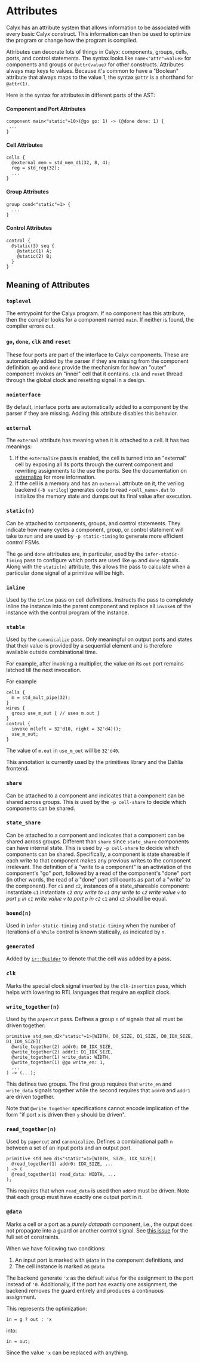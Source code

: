 # Attributes

Calyx has an attribute system that allows information to be associated with
every basic Calyx construct. This information can then be used to optimize the program
or change how the program is compiled.

Attributes can decorate lots of things in Calyx: components, groups, cells, ports, and control statements.
The syntax looks like `name<"attr"=value>` for components and groups or `@attr(value)` for other constructs.
Attributes always map keys to values.
Because it's common to have a "Boolean" attribute that always maps to the value 1, the syntax `@attr` is a shorthand for `@attr(1)`.

Here is the syntax for attributes in different parts of the AST:

#### **Component and Port Attributes**
```
component main<"static"=10>(@go go: 1) -> (@done done: 1) {
 ...
}
```

#### **Cell Attributes**
```
cells {
  @external mem = std_mem_d1(32, 8, 4);
  reg = std_reg(32);
  ...
}
```

#### **Group Attributes**
```
group cond<"static"=1> {
  ...
}
```

#### **Control Attributes**
```
control {
  @static(3) seq {
    @static(1) A;
    @static(2) B;
  }
}
```

## Meaning of Attributes

### `toplevel`
The entrypoint for the Calyx program. If no component has this attribute, then
the compiler looks for a component named `main`. If neither is found, the
compiler errors out.

### `go`, `done`, `clk` and `reset`
These four ports are part of the interface to Calyx components.
These are automatically added by the parser if they are missing from the component definition.
`go` and `done` provide the mechanism for how an "outer" component invokes an "inner" cell that it contains.
`clk` and `reset` thread through the global clock and resetting signal in a design.

### `nointerface`
By default, interface ports are automatically added to a component by the parser if they are missing.
Adding this attribute disables this behavior.

### `external`
The `external` attribute has meaning when it is attached to a cell.
It has two meanings:
1. If the `externalize` pass is enabled, the cell is turned into an "external"
   cell by exposing all its ports through the current component and rewriting
   assignments to the use the ports. See the documentation on
   [externalize](https://docs.calyxir.org/source/calyx/passes/struct.Externalize.html "Externalize Pass") for more information.
2. If the cell is a memory and has an `external` attribute on it, the verilog backend (`-b verilog`) generates code to read `<cell_name>.dat` to initialize the memory state and dumps out its final value after execution.

### `static(n)`
Can be attached to components, groups, and control statements. They indicate how
many cycles a component, group, or control statement will take to run and are used
by `-p static-timing` to generate more efficient control FSMs.

The `go` and `done` attributes are, in particular, used by the `infer-static-timing` pass to configure which ports are used like
`go` and `done` signals.
Along with the `static(n)` attribute, this allows the pass to calculate when
a particular done signal of a primitive will be high.

### `inline`
Used by the `inline` pass on cell definitions. Instructs the pass to completely
inline the instance into the parent component and replace all `invoke`s of the
instance with the control program of the instance.

### `stable`
Used by the `canonicalize` pass.
Only meaningful on output ports and states that their value is provided by
a sequential element and is therefore available outside combinational time.

For example, after invoking a multiplier, the value on its `out` port remains
latched till the next invocation.

For example
```
cells {
  m = std_mult_pipe(32);
}
wires {
  group use_m_out { // uses m.out }
}
control {
  invoke m(left = 32'd10, right = 32'd4)();
  use_m_out;
}
```

The value of `m.out` in `use_m_out` will be `32'd40`.

This annotation is currently used by the primitives library and the Dahlia
frontend.

### `share`
Can be attached to a component and indicates that a component can be shared
across groups. This is used by the `-p cell-share` to decide which components
can be shared.

### `state_share`
Can be attached to a component and indicates that a component can be shared
across groups. Different than `share` since `state_share` components can have
internal state.
This is used by `-p cell-share` to decide which components can be shared.
Specifically, a component is state shareable if each write to
that component makes any previous writes to the component irrelevant.
The definition of a "write to a component" is an activiation of
the component's "go" port, followed by a read of the component's "done" port (in
other words, the read of a "done" port still counts as part of a "write" to the
component).
For `c1` and `c2`, instances of a state_shareable component:
instantiate `c1`                        instantiate `c2`
*any write to `c1`*                     *any write to `c2`*
*write value `v` to port `p` in `c1`*   *write value `v` to port `p` in `c2`*
`c1` and `c2` should be equal.

### `bound(n)`
Used in `infer-static-timing` and `static-timing` when the number of iterations
of a `While` control is known statically, as indicated by `n`.

### `generated`
Added by [`ir::Builder`][builder] to denote that the cell was added by a pass.

### `clk`
Marks the special clock signal inserted by the `clk-insertion` pass, which helps with lowering to RTL languages that require an explicit clock.

### `write_together(n)`
Used by the `papercut` pass.
Defines a group `n` of signals that all must be driven together:
```
primitive std_mem_d2<"static"=1>[WIDTH, D0_SIZE, D1_SIZE, D0_IDX_SIZE, D1_IDX_SIZE](
  @write_together(2) addr0: D0_IDX_SIZE,
  @write_together(2) addr1: D1_IDX_SIZE,
  @write_together(1) write_data: WIDTH,
  @write_together(1) @go write_en: 1,
  ...
) -> (...);
```

This defines two groups.
The first group requires that `write_en` and `write_data` signals together
while the second requires that `addr0` and `addr1` are driven together.

Note that `@write_together` specifications cannot encode implication of the
form "if port `x` is driven then `y` should be driven".

### `read_together(n)`

Used by `papercut` and `canonicalize`.
Defines a combinational path `n` between a set of an input ports and an output
port.
```
primitive std_mem_d1<"static"=1>[WIDTH, SIZE, IDX_SIZE](
  @read_together(1) addr0: IDX_SIZE, ...
) -> (
  @read_together(1) read_data: WIDTH, ...
);
```

This requires that when `read_data` is used then `addr0` must be driven.
Note that each group must have exactly one output port in it.

### `@data`

Marks a cell or a port as a *purely datapath* component, i.e., the output does not propagate into a guard or another control signal. See [this issue][datapath-components] for the full set of constraints.

When we have following two conditions:
1. An input port is marked with `@data` in the component definitions, and
2. The cell instance is marked as `@data`

The backend generate `'x` as the default value for the assignment to the port instead of `'0`. Additionally, if the port has exactly one assignment, the backend removes the guard entirely and produces a continuous assignment.

This represents the optimization:
```
in = g ? out : 'x
```
into:
```
in = out;
```
Since the value `'x` can be replaced with anything.


[datapath-components]: https://github.com/cucapra/calyx/issues/1169
[builder]: https://docs.calyxir.org/source/calyx/ir/struct.Builder.html

